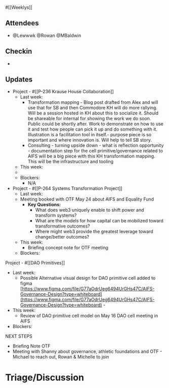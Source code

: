 #[[Weeklys]] 
## Attendees
- @Lewwwk @Rowan  @MBaldwin 

## Checkin
- 

## Updates
- Project - #[[P-236 Krause House Collaboration]] 
	- Last week: 
		- Transformation mapping - Blog post drafted from Alex and will use that for SB and then Commodore KH will do more rallying. Will be a session hosted in KH about this to socialize it. Should be shareable for internal for showing the work we do soon. Public could be shortly after. Work to demonstrate on how to use it and test how people can pick it up and do something with it. Illustration is a facilitation tool in itself.- purpose piece is so important and where innovation is. Will help to tell SB story. 
		- Consulting - turning upside down - what is reflection opportunity - documentation step for the cell primitive/governance related to AIFS will be a big piece with this KH transformation mapping. This will be the infrastructure and tooling 
	- This week:
	- 
	- Blockers:
		- N/A
- Project - #[[P-264 Systems Transformation Project]] 
	- Last week: 
	- Meeting booked with OTF May 24 about AIFS and Equality Fund
		- **Key Questions:**
			- What does web3 uniquely enable to shift power and transform systems?
			- What are the models for how capital can be mobilized toward transformative outcomes? 
			- Where might web3 provide the greatest leverage toward change/better outcomes?
	- This week:
		- Briefing concept note for OTF meeting
	- Blockers:

Project - #[[DAO Primitives]] 
- Last week: 
	- Possible Alternative visual design for DAO primitive cell added to figma [https://www.figma.com/file/G77aOdrUeg6494UrGHs47C/AIFS-Governance-Design?type=whiteboard](https://www.figma.com/file/G77aOdrUeg6494UrGHs47C/AIFS-Governance-Design?type=whiteboard)  -
- This week:
	- Review of DAO primitive cell model on May 16 DAO cell meeting in AIFS 
- Blockers:

NEXT STEPS
- Briefing Note OTF
- Meeting with Shanny about governance, athletic foundations and OTF - Michael to reach out, Rowan & Michelle to join

# Triage/Discussion 
